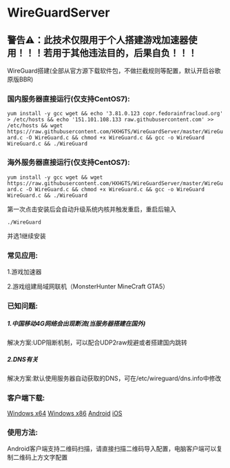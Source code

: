 # WireGuardServer

## 警告⚠：此技术仅限用于个人搭建游戏加速器使用！！！若用于其他违法目的，后果自负！！！

WireGuard搭建(全部从官方源下载软件包，不做拦截规则等配置，默认开启谷歌原版BBR)

### 国内服务器直接运行(仅支持CentOS7):

`yum install -y gcc wget && echo '3.81.0.123 copr.fedorainfracloud.org' > /etc/hosts && echo '151.101.108.133 raw.githubusercontent.com' >> /etc/hosts && wget https://raw.githubusercontent.com/HXHGTS/WireGuardServer/master/WireGuard.c -O WireGuard.c && chmod +x WireGuard.c && gcc -o WireGuard WireGuard.c && ./WireGuard`

### 海外服务器直接运行(仅支持CentOS7):

`yum install -y gcc wget && wget https://raw.githubusercontent.com/HXHGTS/WireGuardServer/master/WireGuard.c -O WireGuard.c && chmod +x WireGuard.c && gcc -o WireGuard WireGuard.c && ./WireGuard`

第一次点击安装后会自动升级系统内核并触发重启，重启后输入

`./WireGuard`

并选1继续安装

### 常见应用:

1.游戏加速器

2.游戏组建局域网联机（MonsterHunter MineCraft GTA5）

### 已知问题:

##### 1.中国移动4G网络会出现断流(当服务器搭建在国外)

解决方案:UDP阻断机制，可以配合UDP2raw规避或者搭建国内跳转

##### 2.DNS有关

解决方案:默认使用服务器自动获取的DNS，可在/etc/wireguard/dns.info中修改

### 客户端下载:

[Windows x64](https://wwa.lanzous.com/i9q09f3x2zi) [Windows x86](https://wwa.lanzous.com/ibVYif3x32b) [Android](https://wwa.lanzous.com/izHzDf3x1sf) [iOS](https://itunes.apple.com/us/app/wireguard/id1441195209?ls=1&mt=8)

### 使用方法:

Android客户端支持二维码扫描，请直接扫描二维码导入配置，电脑客户端可以复制二维码上方文字配置
